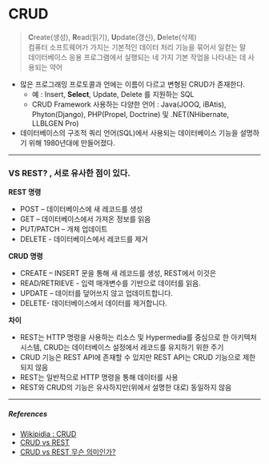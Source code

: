 # CRUD
> **C**reate(생성), **R**ead(읽기), **U**pdate(갱신), **D**elete(삭제)<br>
컴퓨터 소프트웨어가 가지는 기본적인 데이터 처리 기능을 묶어서 일컫는 말<br> 데이터베이스 응용 프로그램에서 실행되는 네 가지 기본 작업을 나타내는 데 사용되는 약어
>
 - 많은 프로그래밍 프로토콜과 언에는 이름이 다르고 변형된 CRUD가 존재한다.
    - 예 : Insert, **Select**, Update, Delete 를 지원하는 SQL
    - CRUD Framework 사용하는 다양한 언어 : Java(JOOQ, iBAtis), Phyton(Django), PHP(Propel, Doctrine) 및 .NET(NHibernate, LLBLGEN Pro) 
- 데이터베이스의 구조적 쿼리 언어(SQL)에서 사용되는 데이터베이스 기능을 설명하기 위해 1980년대에 만들어졌다.
---
### VS REST? , 서로 유사한 점이 있다.
**REST 명령**
- POST – 데이터베이스에 새 레코드를 생성
- GET – 데이터베이스에서 가져온 정보를 읽음
- PUT/PATCH – 개체 업데이트
- DELETE - 데이터베이스에서 레코드를 제거

**CRUD 명령**
- CREATE – INSERT 문을 통해 새 레코드를 생성, REST에서 이것은
- READ/RETRIEVE - 입력 매개변수를 기반으로 데이터를 읽음. 
- UPDATE  – 데이터를 덮어쓰지 않고 업데이트합니다.
- DELETE- 데이터베이스에서 데이터를 제거합니다.

**차이**
- REST는 HTTP 명령을 사용하는 리소스 및 Hypermedia를 중심으로 한 아키텍처 시스템, CRUD는 데이터베이스 설정에서 레코드를 유지하기 위한 주기
- CRUD 기능은 REST API에 존재할 수 있지만 REST API는 CRUD 기능으로 제한되지 않음
- REST는 일반적으로 HTTP 명령을 통해 데이터를 사용
- REST와 CRUD의 기능은 유사하지만(위에서 설명한 대로) 동일하지 않음
---
##### References
- [Wikipidia : CRUD](https://ko.wikipedia.org/wiki/CRUD)
- [CRUD vs REST](https://www.logicmonitor.com/blog/rest-vs-crud)
- [CRUD vs REST 무슨 의미인가?](https://leejincha.tistory.com/101)